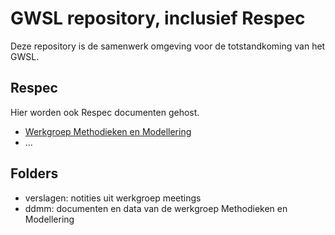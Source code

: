 # GWSL repository, inclusief Respec
Deze repository is de samenwerk omgeving voor de totstandkoming van het GWSL. 

## Respec
Hier worden ook Respec documenten gehost. 
- [Werkgroep Methodieken en Modellering][ddmm]
- ...

## Folders
* verslagen: notities uit werkgroep meetings
* ddmm: documenten en data van de werkgroep Methodieken en Modellering

[ddmm]: http://docs.crow.nl/gwsl/ddmm/

